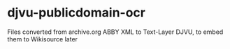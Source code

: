 # djvu-publicdomain-ocr
Files converted from archive.org ABBY XML to Text-Layer DJVU, to embed them to Wikisource later
